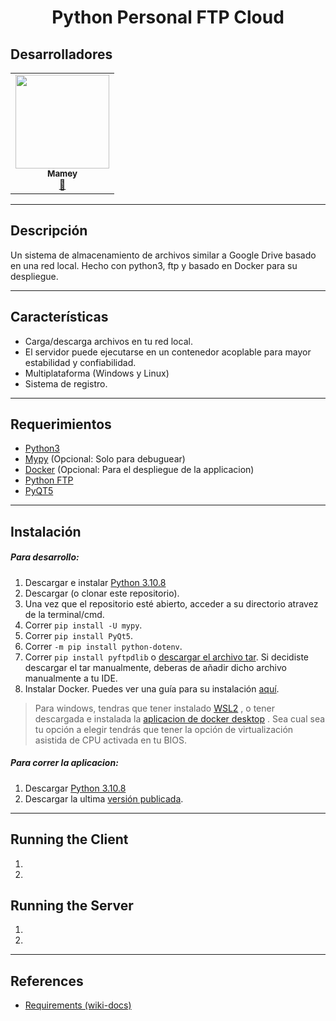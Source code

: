 <p align="center">
    <h1 align="center"/>Python Personal FTP Cloud</h1>
</p>



## Desarrolladores
<table align="center">
<tbody>
<tr>
<td align="center"><a href="https://github.com/ImMamey" rel="nofollow"><img src="https://avatars.githubusercontent.com/u/32584037?v=4" width="150px;" alt="" style="max-width:100%;"><br><sub><b>Mamey</b></sub></a><br><a href="https://github.com/ImMamey/python-personal-cloud-ftp/commits?author=ImMamey" title="Commits"><g-emoji class="g-emoji" alias="book" fallback-src="https://github.githubassets.com/images/icons/emoji/unicode/1f4d6.png">📖</g-emoji></a></td>
</tr>
</tbody>
</table>

---


## Descripción
 Un sistema de almacenamiento de archivos similar a Google Drive basado en una red local. Hecho con python3, ftp y basado en Docker para su despliegue.

---
## Características
* Carga/descarga archivos en tu red local.
* El servidor puede ejecutarse en un contenedor acoplable para mayor estabilidad y confiabilidad.
* Multiplataforma (Windows y Linux)
* Sistema de registro.
---


## Requerimientos
* [Python3](https://www.python.org/downloads/)
* [Mypy](http://mypy-lang.org/) (Opcional: Solo para debuguear)
* [Docker](https://www.docker.com/) (Opcional: Para el despliegue de la applicacion)
* [Python FTP](https://github.com/giampaolo/pyftpdlib)
* [PyQT5](https://pypi.org/project/PyQt5/)
---
## Instalación
##### Para desarrollo:
1. Descargar e instalar [Python 3.10.8](https://www.python.org/downloads/)
2. Descargar (o clonar este repositorio).
3. Una vez que el repositorio esté abierto, acceder a su directorio atravez de la terminal/cmd.
4. Correr `pip install -U mypy`.
5. Correr `pip install PyQt5`.
6. Correr `-m pip install python-dotenv`.
7. Correr `pip install pyftpdlib` o [descargar el archivo tar](https://pypi.org/project/pyftpdlib/#files). Si decidiste descargar el tar manualmente, deberas de añadir dicho archivo manualmente a tu IDE.
8. Instalar Docker. Puedes ver una guía para su instalación [aquí](https://docs.docker.com/engine/install/ubuntu/). 
>    Para windows, tendras que tener instalado [WSL2](https://learn.microsoft.com/en-us/windows/wsl/install) , o tener descargada e instalada la [aplicacion de docker desktop](https://www.docker.com/products/docker-desktop/) . Sea cual sea tu opción a elegir tendrás que tener la opción de virtualización asistida de CPU activada en tu BIOS.
##### Para correr la aplicacion:
1. Descargar [Python 3.10.8](https://www.python.org/downloads/)
2. Descargar la ultima [versión publicada](https://github.com/ImMamey/python-personal-cloud-ftp/releases).


---




## Running the Client
1. 
2. 

## Running the Server
1.
2.

---


## References
* [Requirements (wiki-docs)]()